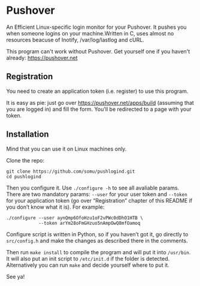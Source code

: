 Pushover
========

An Efficient Linux-specific login monitor for your Pushover. It pushes you when
someone logins on your machine.Written in C, uses almost no resources beacuse
of Inotify, /var/log/lastlog and cURL.

This program can't work without Pushover. Get yourself one if you haven't
already: <https://pushover.net>

Registration
------------

You need to create an application token (i.e. register) to use this program.

It is easy as pie: just go over <https://pushover.net/apps/build> (assuming
that you are logged in) and fill the form. You'll be redirected to a page with
your token.

Installation
------------

Mind that you can use it on Linux machines only.

Clone the repo:

```
git clone https://github.com/somu/pushlogind.git
cd pushlogind
```

Then you configure it. Use `./configure -h` to see all avaliable params. There
are two mandatory params: `--user` for your user token and `--token` for your
application token (go over “Registration” chapter of this README if
you don’t know what it is). For example:

```
./configure --user aynQmp6OfoHzu1oF2vPWc0dDhO1HTB \
            --token arYm28oFmGHzuo5nAmpOwQ8mfOamoq
```

Configure script is written in Python, so if you haven’t got it, go directly to
`src/config.h` and make the changes as described there in the comments.

Then run `make install` to compile the program and will put it into `/usr/bin`.
It will also put an init script to `/etc/init.d` if the folder is detected.
Alternatively you can run `make` and decide yourself where to put it.

See ya!
